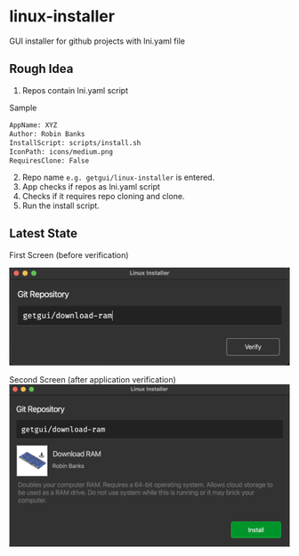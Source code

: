 # linux-installer
GUI installer for github projects with lni.yaml file

## Rough Idea
1. Repos contain lni.yaml script

Sample
```
AppName: XYZ
Author: Robin Banks
InstallScript: scripts/install.sh
IconPath: icons/medium.png
RequiresClone: False
```

2. Repo name `e.g. getgui/linux-installer` is entered.
3. App checks if repos as lni.yaml script
4. Checks if it requires repo cloning and clone.
5. Run the install script.

## Latest State

First Screen (before verification)

![UI First screen](src/assets/ui_1.png "First Screen")

Second Screen (after application verification)
![UI Second screen](src/assets/ui_2.png "Second Screen")
